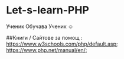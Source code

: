 # Let-s-learn-PHP
Ученик Обучава Ученик ☺ 

##Книги / Сайтове за помощ :
https://www.w3schools.com/php/default.asp;
https://www.php.net/manual/en/;
